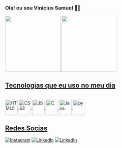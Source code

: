###  Olá! eu sou Vinicius Samuel 🖤🌹


<div>
 <a href="https://github.com/Vini-21samuel">
 <img height="180em" src="https://github-readme-stats.vercel.app/api?username=vini-21samuel&show_icons=true&theme=blue_navy&include_all_commits=true&count_private=true"/>
 <img height="180em" src="https://github-readme-stats.vercel.app/api/top-langs/?username=vini-21samuel&layout=compact&langs_count=7&theme=blue_navy"/>
</div>


## Tecnologias que eu uso no meu dia

<div style="display: inline_block"><br>
    <img align="center" alt="HTML5" height="50" width="40" <img src="https://cdn.jsdelivr.net/gh/devicons/devicon/icons/html5/html5-original.svg"/>
    <img align="center" alt="CSS3" height="50" width="40" <img src="https://cdn.jsdelivr.net/gh/devicons/devicon/icons/css3/css3-original.svg" />
    <img align="center" alt="JS" height="50" width="40" <img src="https://cdn.jsdelivr.net/gh/devicons/devicon/icons/javascript/javascript-original.svg" />
    <img align="center" alt="C" height="50" width="40" src="https://cdn.jsdelivr.net/gh/devicons/devicon/icons/c/c-original.svg"/>
    <img align="center" alt="Java" height="50" width="40" src="https://cdn.jsdelivr.net/gh/devicons/devicon/icons/java/java-original.svg"/>
    <img align="center" alt="py" height="50" width="40" <img src="https://cdn.jsdelivr.net/gh/devicons/devicon/icons/python/python-original.svg" />


## Redes Socias
[![Instagram](https://img.shields.io/badge/Instagram-E4405F?style=for-the-badge&logo=instagram&logoColor=white)](https://instagram.com/vinic1us_21?igshid=NzZlODBkYWE4Ng== )
[![LinkedIn](https://img.shields.io/badge/LinkedIn-0077B5?style=for-the-badge&logo=linkedin&logoColor=white)](https://br.linkedin.com/in/vin%C3%ADcius-samuel-407239191)
[![LinkedIn](https://img.shields.io/badge/Gmail-D14836?style=for-the-badge&logo=gmail&logoColor=white)](viiciussamuel1277@gmail.com)

</div>
